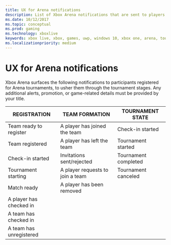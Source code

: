 ```yaml
---
title: UX for Arena notifications
description: List of Xbox Arena notifications that are sent to players to guide them through the tournament stages.
ms.date: 10/12/2017
ms.topic: conceptual
ms.prod: gaming
ms.technology: xboxlive
keywords: xbox live, xbox, games, uwp, windows 10, xbox one, arena, tournament, ux
ms.localizationpriority: medium
---
```


# UX for Arena notifications

Xbox Arena surfaces the following notifications to participants registered for Arena tournaments, to usher them through the tournament stages.
Any additional alerts, promotion, or game-related details must be provided by your title.

REGISTRATION | TEAM FORMATION | TOURNAMENT STATE
--- | --- | ---
Team ready to register | A player has joined the team | Check-in started
Team registered	| A player has left the team | Tournament started
Check-in started | Invitations sent/rejected | Tournament completed
Tournament starting | A player requests to join a team | Tournament canceled
Match ready	| A player has been removed |
A player has checked in | |
A team has checked in | |
A team has unregistered | |
